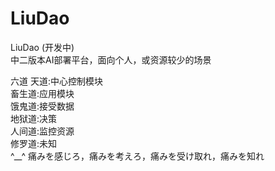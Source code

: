 # LiuDao
LiuDao  (开发中)  
中二版本AI部署平台，面向个人，或资源较少的场景

六道
天道:中心控制模块  
畜生道:应用模块  
饿鬼道:接受数据  
地狱道:决策  
人间道:监控资源  
修罗道:未知   
^__^
痛みを感じろ，痛みを考えろ，痛みを受け取れ，痛みを知れ